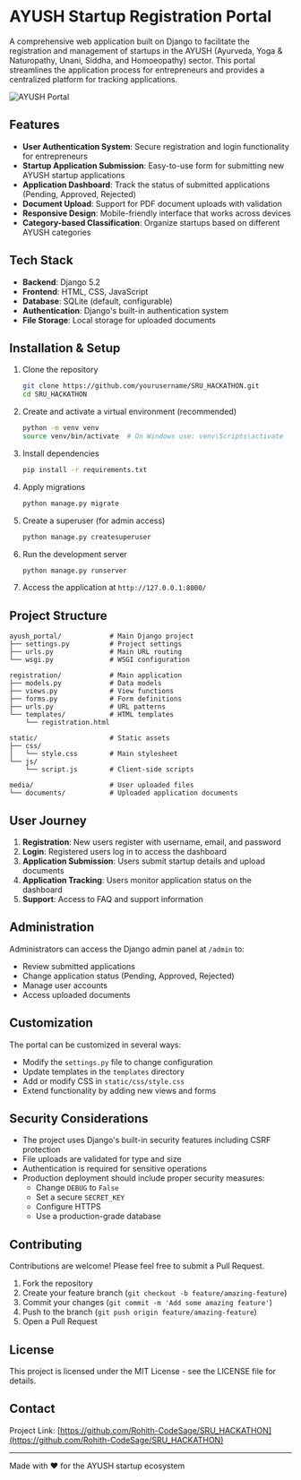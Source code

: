 # AYUSH Startup Registration Portal

A comprehensive web application built on Django to facilitate the registration and management of startups in the AYUSH (Ayurveda, Yoga & Naturopathy, Unani, Siddha, and Homoeopathy) sector. This portal streamlines the application process for entrepreneurs and provides a centralized platform for tracking applications.

![AYUSH Portal](https://via.placeholder.com/800x400?text=AYUSH+Portal)

## Features

- **User Authentication System**: Secure registration and login functionality for entrepreneurs
- **Startup Application Submission**: Easy-to-use form for submitting new AYUSH startup applications
- **Application Dashboard**: Track the status of submitted applications (Pending, Approved, Rejected)
- **Document Upload**: Support for PDF document uploads with validation
- **Responsive Design**: Mobile-friendly interface that works across devices
- **Category-based Classification**: Organize startups based on different AYUSH categories

## Tech Stack

- **Backend**: Django 5.2
- **Frontend**: HTML, CSS, JavaScript
- **Database**: SQLite (default, configurable)
- **Authentication**: Django's built-in authentication system
- **File Storage**: Local storage for uploaded documents

## Installation & Setup

1. Clone the repository
   ```bash
   git clone https://github.com/yourusername/SRU_HACKATHON.git
   cd SRU_HACKATHON
   ```

2. Create and activate a virtual environment (recommended)
   ```bash
   python -m venv venv
   source venv/bin/activate  # On Windows use: venv\Scripts\activate
   ```

3. Install dependencies
   ```bash
   pip install -r requirements.txt
   ```

4. Apply migrations
   ```bash
   python manage.py migrate
   ```

5. Create a superuser (for admin access)
   ```bash
   python manage.py createsuperuser
   ```

6. Run the development server
   ```bash
   python manage.py runserver
   ```

7. Access the application at `http://127.0.0.1:8000/`

## Project Structure

```
ayush_portal/            # Main Django project
├── settings.py          # Project settings
├── urls.py              # Main URL routing
└── wsgi.py              # WSGI configuration

registration/            # Main application
├── models.py            # Data models
├── views.py             # View functions
├── forms.py             # Form definitions
├── urls.py              # URL patterns
└── templates/           # HTML templates
    └── registration.html

static/                  # Static assets
├── css/
│   └── style.css        # Main stylesheet
└── js/
    └── script.js        # Client-side scripts

media/                   # User uploaded files
└── documents/           # Uploaded application documents
```

## User Journey

1. **Registration**: New users register with username, email, and password
2. **Login**: Registered users log in to access the dashboard
3. **Application Submission**: Users submit startup details and upload documents
4. **Application Tracking**: Users monitor application status on the dashboard
5. **Support**: Access to FAQ and support information

## Administration

Administrators can access the Django admin panel at `/admin` to:
- Review submitted applications
- Change application status (Pending, Approved, Rejected)
- Manage user accounts
- Access uploaded documents

## Customization

The portal can be customized in several ways:
- Modify the `settings.py` file to change configuration
- Update templates in the `templates` directory
- Add or modify CSS in `static/css/style.css`
- Extend functionality by adding new views and forms

## Security Considerations

- The project uses Django's built-in security features including CSRF protection
- File uploads are validated for type and size
- Authentication is required for sensitive operations
- Production deployment should include proper security measures:
  - Change `DEBUG` to `False`
  - Set a secure `SECRET_KEY`
  - Configure HTTPS
  - Use a production-grade database

## Contributing

Contributions are welcome! Please feel free to submit a Pull Request.

1. Fork the repository
2. Create your feature branch (`git checkout -b feature/amazing-feature`)
3. Commit your changes (`git commit -m 'Add some amazing feature'`)
4. Push to the branch (`git push origin feature/amazing-feature`)
5. Open a Pull Request

## License

This project is licensed under the MIT License - see the LICENSE file for details.

## Contact

Project Link: [https://github.com/Rohith-CodeSage/SRU_HACKATHON](https://github.com/Rohith-CodeSage/SRU_HACKATHON)

---

Made with ❤️ for the AYUSH startup ecosystem
